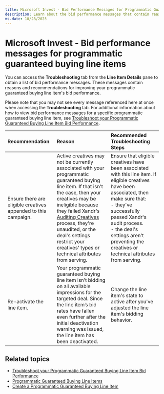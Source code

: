 ```yaml
---
title: Microsoft Invest - Bid Performance Messages for Programmatic Guaranteed Buying Line Items
description: Learn about the bid performance messages that contain reasons and recommendations for improving your programmatic guaranteed buying line item's bid performance.
ms.date: 10/28/2023
---
```


# Microsoft Invest - Bid performance messages for programmatic guaranteed buying line items

You can access the **Troubleshooting** tab from the **Line Item Details** pane to obtain a list of bid performance messages. These messages contain reasons and recommendations for improving your programmatic guaranteed buying line item's bid performance.

Please note that you may not see every message referenced here at once when accessing the **Troubleshooting** tab. For additional information about how to view bid performance messages for a specific programmatic guaranteed buying line item, see [Troubleshoot your Programmatic Guaranteed Buying Line Item Bid Performance](troubleshoot-your-programmatic-guaranteed-buying-line-item-bid-performance.md).

| Recommendation | Reason | Recommended Troubleshooting Steps |
|:--|:--|:--|
| Ensure there are eligible creatives appended to this campaign. | Active creatives may not be currently associated with your programmatic guaranteed buying line item. If that isn't the case, then your creatives may be ineligible because they failed Xandr's [Auditing Creatives](auditing-creatives.md) process, they're unaudited, or the deal's settings restrict your creatives' types or technical attributes from serving. | Ensure that eligible creatives have been associated with this line item. If eligible creatives have been associated, then make sure that: <br> - they've successfully passed Xandr's audit process. <br> - the deal's settings aren't preventing the creatives or technical attributes from serving. |
| Re-activate the line item. | Your programmatic guaranteed buying line item isn’t bidding on all available impressions for the targeted deal. Since the line item’s bid rates have fallen even further after the initial deactivation warning was issued, the line item has been deactivated. | Change the line item's state to active after you've adjusted the line item's bidding behavior. |

## Related topics

- [Troubleshoot your Programmatic Guaranteed Buying Line Item Bid Performance](troubleshoot-your-programmatic-guaranteed-buying-line-item-bid-performance.md)
- [Programmatic Guaranteed Buying Line Items](programmatic-guaranteed-buying-line-items.md)
- [Create a Programmatic Guaranteed Buying Line Item](create-a-programmatic-guaranteed-buying-line-item.md)

